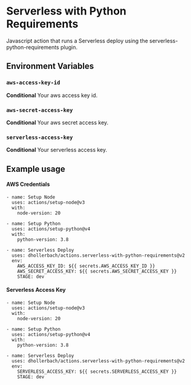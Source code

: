 # Serverless with Python Requirements

Javascript action that runs a Serverless deploy using the serverless-python-requirements plugin.

## Environment Variables

### `aws-access-key-id`

**Conditional** Your aws access key id.

### `aws-secret-access-key`

**Conditional** Your aws secret access key.

### `serverless-access-key`

**Conditional** Your serverless access key.

## Example usage

#### AWS Credentials
```
- name: Setup Node
  uses: actions/setup-node@v3
  with:
    node-version: 20

- name: Setup Python
  uses: actions/setup-python@v4
  with:
    python-version: 3.8 

- name: Serverless Deploy
  uses: dhollerbach/actions.serverless-with-python-requirements@v2
  env:
    AWS_ACCESS_KEY_ID: ${{ secrets.AWS_ACCESS_KEY_ID }}
    AWS_SECRET_ACCESS_KEY: ${{ secrets.AWS_SECRET_ACCESS_KEY }}
    STAGE: dev
```
#### Serverless Access Key
```
- name: Setup Node
  uses: actions/setup-node@v3
  with:
    node-version: 20

- name: Setup Python
  uses: actions/setup-python@v4
  with:
    python-version: 3.8 

- name: Serverless Deploy
  uses: dhollerbach/actions.serverless-with-python-requirements@v2
  env:
    SERVERLESS_ACCESS_KEY: ${{ secrets.SERVERLESS_ACCESS_KEY }}
    STAGE: dev
```
